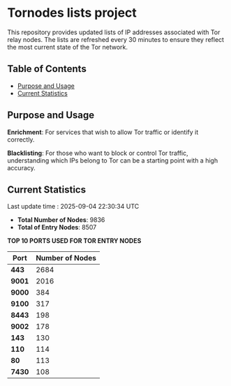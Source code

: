 # Tornodes lists project

This repository provides updated lists of IP addresses associated with Tor relay nodes. The lists are refreshed every 30 minutes to ensure they reflect the most current state of the Tor network.

## Table of Contents

- [Purpose and Usage](#purpose-and-usage)
- [Current Statistics](#current-statistics)


## Purpose and Usage

**Enrichment**: For services that wish to allow Tor traffic or identify it correctly.

**Blacklisting**: For those who want to block or control Tor traffic, understanding which IPs belong to Tor can be a starting point with a high accuracy.

## Current Statistics

Last update time : 2025-09-04 22:30:34 UTC

- **Total Number of Nodes**: 9836
- **Total of Entry Nodes**: 8507

**TOP 10 PORTS USED FOR TOR ENTRY NODES**

| **Port** | **Number of Nodes** |
|------|-----------------|
| **443**   | 2684  |
| **9001**   | 2016  |
| **9000**   | 384  |
| **9100**   | 317  |
| **8443**   | 198  |
| **9002**   | 178  |
| **143**   | 130  |
| **110**   | 114  |
| **80**   | 113  |
| **7430**   | 108  |

